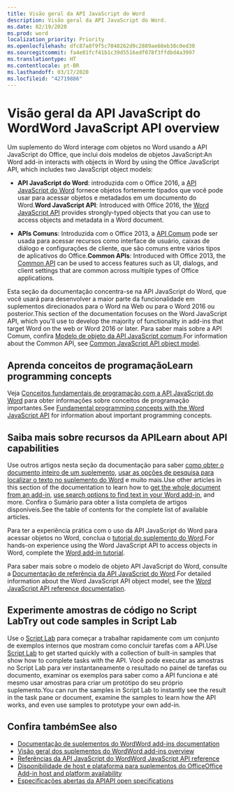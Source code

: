```yaml
---
title: Visão geral da API JavaScript do Word
description: Visão geral da API JavaScript do Word.
ms.date: 02/19/2020
ms.prod: word
localization_priority: Priority
ms.openlocfilehash: dfc87a8f9f5c7048262d9c2889ae68eb38c0ed30
ms.sourcegitcommit: fa4e81fcf41b1c39d5516edf078f3ffdbd4a3997
ms.translationtype: HT
ms.contentlocale: pt-BR
ms.lasthandoff: 03/17/2020
ms.locfileid: "42719886"
---
```

# <a name="word-javascript-api-overview"></a><span data-ttu-id="8a9f6-103">Visão geral da API JavaScript do Word</span><span class="sxs-lookup"><span data-stu-id="8a9f6-103">Word JavaScript API overview</span></span>

<span data-ttu-id="8a9f6-104">Um suplemento do Word interage com objetos no Word usando a API JavaScript do Office, que inclui dois modelos de objetos JavaScript:</span><span class="sxs-lookup"><span data-stu-id="8a9f6-104">An Word add-in interacts with objects in Word by using the Office JavaScript API, which includes two JavaScript object models:</span></span>

* <span data-ttu-id="8a9f6-105">**API JavaScript do Word**: introduzida com o Office 2016, a [API JavaScript do Word](/javascript/api/word) fornece objetos fortemente tipados que você pode usar para acessar objetos e metadados em um documento do Word.</span><span class="sxs-lookup"><span data-stu-id="8a9f6-105">**Word JavaScript API**: Introduced with Office 2016, the [Word JavaScript API](/javascript/api/word) provides strongly-typed objects that you can use to access objects and metadata in a Word document.</span></span> 

* <span data-ttu-id="8a9f6-106">**APIs Comuns**: Introduzida com o Office 2013, a [API Comum](/javascript/api/office) pode ser usada para acessar recursos como interface de usuário, caixas de diálogo e configurações de cliente, que são comuns entre vários tipos de aplicativos do Office.</span><span class="sxs-lookup"><span data-stu-id="8a9f6-106">**Common APIs**: Introduced with Office 2013, the [Common API](/javascript/api/office) can be used to access features such as UI, dialogs, and client settings that are common across multiple types of Office applications.</span></span>

<span data-ttu-id="8a9f6-107">Esta seção da documentação concentra-se na API JavaScript do Word, que você usará para desenvolver a maior parte da funcionalidade em suplementos direcionados para o Word na Web ou para o Word 2016 ou posterior.</span><span class="sxs-lookup"><span data-stu-id="8a9f6-107">This section of the documentation focuses on the Word JavaScript API, which you'll use to develop the majority of functionality in add-ins that target Word on the web or Word 2016 or later.</span></span> <span data-ttu-id="8a9f6-108">Para saber mais sobre a API Comum, confira [Modelo de objeto da API JavaScript comum](../../develop/office-javascript-api-object-model.md).</span><span class="sxs-lookup"><span data-stu-id="8a9f6-108">For information about the Common API, see [Common JavaScript API object model](../../develop/office-javascript-api-object-model.md).</span></span> 

## <a name="learn-programming-concepts"></a><span data-ttu-id="8a9f6-109">Aprenda conceitos de programação</span><span class="sxs-lookup"><span data-stu-id="8a9f6-109">Learn programming concepts</span></span>

<span data-ttu-id="8a9f6-110">Veja [Conceitos fundamentais de programação com a API JavaScript do Word](../../word/word-add-ins-core-concepts.md) para obter informações sobre conceitos de programação importantes.</span><span class="sxs-lookup"><span data-stu-id="8a9f6-110">See [Fundamental programming concepts with the Word JavaScript API](../../word/word-add-ins-core-concepts.md) for information about important programming concepts.</span></span>
 
## <a name="learn-about-api-capabilities"></a><span data-ttu-id="8a9f6-111">Saiba mais sobre recursos da API</span><span class="sxs-lookup"><span data-stu-id="8a9f6-111">Learn about API capabilities</span></span>

<span data-ttu-id="8a9f6-112">Use outros artigos nesta seção da documentação para saber [como obter o documento inteiro de um suplemento](../../word/get-the-whole-document-from-an-add-in-for-word.md), [usar as opções de pesquisa para localizar o texto no suplemento do Word](../../word/search-option-guidance.md) e muito mais.</span><span class="sxs-lookup"><span data-stu-id="8a9f6-112">Use other articles in this section of the documentation to learn how to [get the whole document from an add-in](../../word/get-the-whole-document-from-an-add-in-for-word.md), [use search options to find text in your Word add-in](../../word/search-option-guidance.md), and more.</span></span> <span data-ttu-id="8a9f6-113">Confira o Sumário para obter a lista completa de artigos disponíveis.</span><span class="sxs-lookup"><span data-stu-id="8a9f6-113">See the table of contents for the complete list of available articles.</span></span>

<span data-ttu-id="8a9f6-114">Para ter a experiência prática com o uso da API JavaScript do Word para acessar objetos no Word, conclua o [tutorial do suplemento do Word](../../tutorials/word-tutorial.md).</span><span class="sxs-lookup"><span data-stu-id="8a9f6-114">For hands-on experience using the Word JavaScript API to access objects in Word, complete the [Word add-in tutorial](../../tutorials/word-tutorial.md).</span></span> 

<span data-ttu-id="8a9f6-115">Para saber mais sobre o modelo de objeto API JavaScript do Word, consulte a [Documentação de referência da API JavaScript do Word](/javascript/api/word).</span><span class="sxs-lookup"><span data-stu-id="8a9f6-115">For detailed information about the Word JavaScript API object model, see the [Word JavaScript API reference documentation](/javascript/api/word).</span></span>

## <a name="try-out-code-samples-in-script-lab"></a><span data-ttu-id="8a9f6-116">Experimente amostras de código no Script Lab</span><span class="sxs-lookup"><span data-stu-id="8a9f6-116">Try out code samples in Script Lab</span></span>

<span data-ttu-id="8a9f6-117">Use o [Script Lab](../../overview/explore-with-script-lab.md) para começar a trabalhar rapidamente com um conjunto de exemplos internos que mostram como concluir tarefas com a API.</span><span class="sxs-lookup"><span data-stu-id="8a9f6-117">Use [Script Lab](../../overview/explore-with-script-lab.md) to get started quickly with a collection of built-in samples that show how to complete tasks with the API.</span></span> <span data-ttu-id="8a9f6-118">Você pode executar as amostras no Script Lab para ver instantaneamente o resultado no painel de tarefas ou documento, examinar os exemplos para saber como a API funciona e até mesmo usar amostras para criar um protótipo do seu próprio suplemento.</span><span class="sxs-lookup"><span data-stu-id="8a9f6-118">You can run the samples in Script Lab to instantly see the result in the task pane or document, examine the samples to learn how the API works, and even use samples to prototype your own add-in.</span></span>

## <a name="see-also"></a><span data-ttu-id="8a9f6-119">Confira também</span><span class="sxs-lookup"><span data-stu-id="8a9f6-119">See also</span></span>

- [<span data-ttu-id="8a9f6-120">Documentação de suplementos do Word</span><span class="sxs-lookup"><span data-stu-id="8a9f6-120">Word add-ins documentation</span></span>](../../word/index.md)
- [<span data-ttu-id="8a9f6-121">Visão geral dos suplementos do Word</span><span class="sxs-lookup"><span data-stu-id="8a9f6-121">Word add-ins overview</span></span>](../../word/word-add-ins-programming-overview.md)
- [<span data-ttu-id="8a9f6-122">Referências da API JavaScript do Word</span><span class="sxs-lookup"><span data-stu-id="8a9f6-122">Word JavaScript API reference</span></span>](/javascript/api/word)
- [<span data-ttu-id="8a9f6-123">Disponibilidade de host e plataforma para suplementos do Office</span><span class="sxs-lookup"><span data-stu-id="8a9f6-123">Office Add-in host and platform availability</span></span>](../../overview/office-add-in-availability.md)
- [<span data-ttu-id="8a9f6-124">Especificações abertas da API</span><span class="sxs-lookup"><span data-stu-id="8a9f6-124">API open specifications</span></span>](../openspec/openspec.md)
